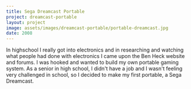 ```yaml
---
title: Sega Dreamcast Portable
project: dreamcast-portable
layout: project
image: assets/images/dreamcast-portable/portable-dreamcast.jpg
date: 2008
---
```


In highschool I really got into electronics and in researching and watching what people had done with electronics I came upon the Ben Heck website and forums. I was hooked and wanted to build my own portable gaming system. As a senior in high school, I didn't have a job and I wasn't feeling very challenged in school, so I decided to make my first portable, a Sega Dreamcast.
